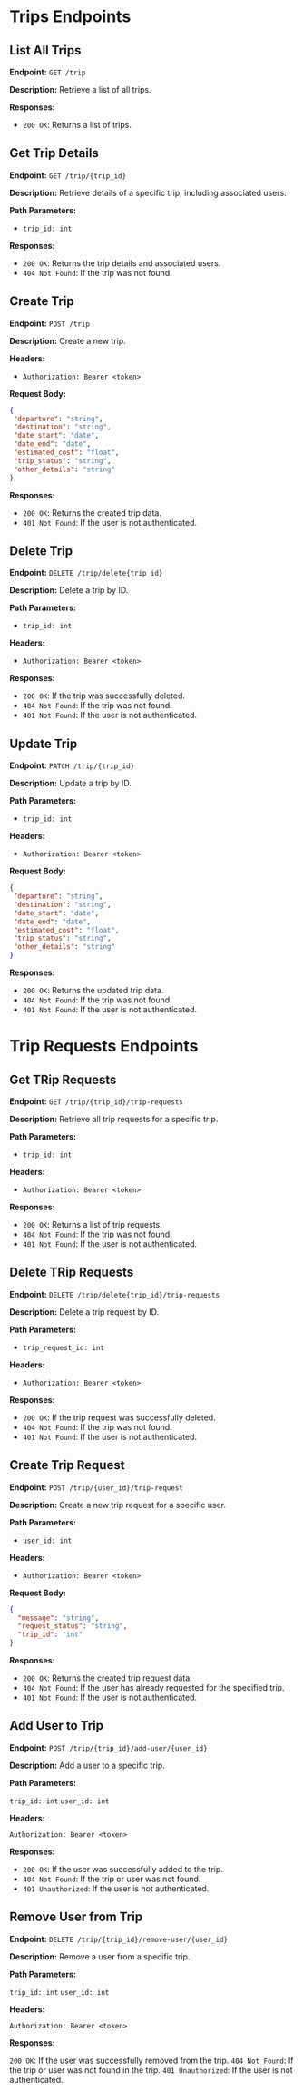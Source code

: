# Trips Endpoints

## List All Trips

**Endpoint:** `GET /trip`

**Description:** Retrieve a list of all trips.

**Responses:**

- `200 OK`: Returns a list of trips.

## Get Trip Details

**Endpoint:** `GET /trip/{trip_id}`

**Description:** Retrieve details of a specific trip, including associated users.

**Path Parameters:**

- `trip_id: int`

**Responses:**

- `200 OK`: Returns the trip details and associated users.
- `404 Not Found`: If the trip was not found.

## Create Trip

**Endpoint:** `POST /trip`

**Description:** Create a new trip.

**Headers:**

- `Authorization: Bearer <token>`

**Request Body:**

```json
{
 "departure": "string",
 "destination": "string",
 "date_start": "date",
 "date_end": "date",
 "estimated_cost": "float",
 "trip_status": "string",
 "other_details": "string"
}
```

**Responses:**

- `200 OK`: Returns the created trip data.
- `401 Not Found`: If the user is not authenticated.

## Delete Trip

**Endpoint:** `DELETE /trip/delete{trip_id}`

**Description:** Delete a trip by ID.

**Path Parameters:**

- `trip_id: int`

**Headers:**

- `Authorization: Bearer <token>`


**Responses:**

- `200 OK`: If the trip was successfully deleted.
- `404 Not Found`: If the trip was not found.
- `401 Not Found`: If the user is not authenticated.

## Update Trip

**Endpoint:** `PATCH /trip/{trip_id}`

**Description:** Update a trip by ID.

**Path Parameters:**

- `trip_id: int`

**Headers:**

- `Authorization: Bearer <token>`

**Request Body:**

```json
{
 "departure": "string",
 "destination": "string",
 "date_start": "date",
 "date_end": "date",
 "estimated_cost": "float",
 "trip_status": "string",
 "other_details": "string"
}
```

**Responses:**

- `200 OK`: Returns the updated trip data.
- `404 Not Found`: If the trip was not found.
- `401 Not Found`: If the user is not authenticated.


# Trip Requests Endpoints

## Get TRip Requests

**Endpoint:** `GET /trip/{trip_id}/trip-requests`

**Description:** Retrieve all trip requests for a specific trip.

**Path Parameters:**

- `trip_id: int`

**Headers:**

- `Authorization: Bearer <token>`


**Responses:**

- `200 OK`: Returns a list of trip requests.
- `404 Not Found`: If the trip was not found.
- `401 Not Found`: If the user is not authenticated.

## Delete TRip Requests

**Endpoint:** `DELETE /trip/delete{trip_id}/trip-requests`

**Description:** Delete a trip request by ID.

**Path Parameters:**

- `trip_request_id: int`

**Headers:**

- `Authorization: Bearer <token>`


**Responses:**

- `200 OK`: If the trip request was successfully deleted.
- `404 Not Found`: If the trip was not found.
- `401 Not Found`: If the user is not authenticated.

## Create Trip Request

**Endpoint:** `POST /trip/{user_id}/trip-request`

**Description:** Create a new trip request for a specific user.

**Path Parameters:**

- `user_id: int`

**Headers:**

- `Authorization: Bearer <token>`

**Request Body:**

```json
{
  "message": "string",
  "request_status": "string",
  "trip_id": "int"
}
```

**Responses:**

- `200 OK`: Returns the created trip request data.
- `404 Not Found`: If the user has already requested for the specified trip.
- `401 Not Found`: If the user is not authenticated.


## Add User to Trip
**Endpoint:** `POST /trip/{trip_id}/add-user/{user_id}`

**Description:** Add a user to a specific trip.

**Path Parameters:**

`trip_id: int`
`user_id: int`

**Headers:**

`Authorization: Bearer <token>`

**Responses:**

- `200 OK`: If the user was successfully added to the trip.
- `404 Not Found`: If the trip or user was not found.
- `401 Unauthorized`: If the user is not authenticated.
  
## Remove User from Trip

**Endpoint:** `DELETE /trip/{trip_id}/remove-user/{user_id}`

**Description:** Remove a user from a specific trip.

**Path Parameters:**

`trip_id: int`
`user_id: int`

**Headers:**

`Authorization: Bearer <token>`

**Responses:**

`200 OK`: If the user was successfully removed from the trip.
`404 Not Found`: If the trip or user was not found in the trip.
`401 Unauthorized`: If the user is not authenticated.